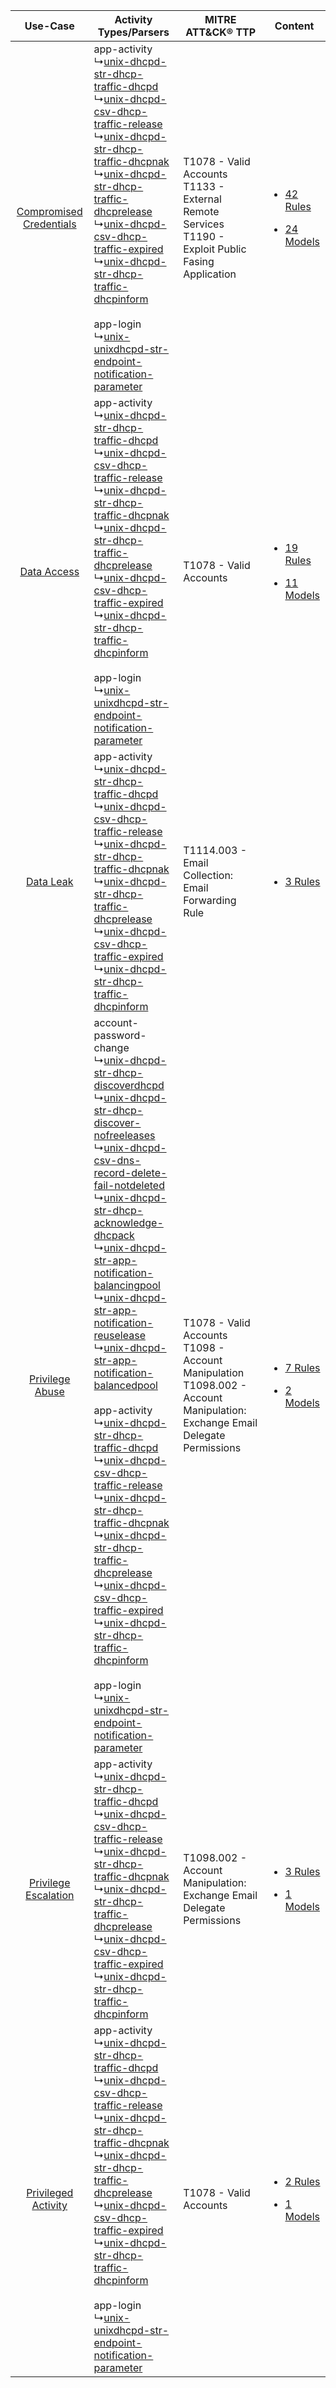 |    Use-Case    | Activity Types/Parsers    | MITRE ATT&CK® TTP    | Content    |
|:----:| ---- | ---- | ---- |
| [Compromised Credentials](../../../UseCases/uc_compromised_credentials.md) |  app-activity<br> ↳[unix-dhcpd-str-dhcp-traffic-dhcpd](Ps/pC_unixdhcpdstrdhcptrafficdhcpd.md)<br> ↳[unix-dhcpd-csv-dhcp-traffic-release](Ps/pC_unixdhcpdcsvdhcptrafficrelease.md)<br> ↳[unix-dhcpd-str-dhcp-traffic-dhcpnak](Ps/pC_unixdhcpdstrdhcptrafficdhcpnak.md)<br> ↳[unix-dhcpd-str-dhcp-traffic-dhcprelease](Ps/pC_unixdhcpdstrdhcptrafficdhcprelease.md)<br> ↳[unix-dhcpd-csv-dhcp-traffic-expired](Ps/pC_unixdhcpdcsvdhcptrafficexpired.md)<br> ↳[unix-dhcpd-str-dhcp-traffic-dhcpinform](Ps/pC_unixdhcpdstrdhcptrafficdhcpinform.md)<br><br> app-login<br> ↳[unix-unixdhcpd-str-endpoint-notification-parameter](Ps/pC_unixunixdhcpdstrendpointnotificationparameter.md)<br>    | T1078 - Valid Accounts<br>T1133 - External Remote Services<br>T1190 - Exploit Public Fasing Application<br>    | [<ul><li>42 Rules</li></ul><ul><li>24 Models</li></ul>](RM/r_m_unix_unix_dhcpd_Compromised_Credentials.md) |
|    [Data Access](../../../UseCases/uc_data_access.md)    |  app-activity<br> ↳[unix-dhcpd-str-dhcp-traffic-dhcpd](Ps/pC_unixdhcpdstrdhcptrafficdhcpd.md)<br> ↳[unix-dhcpd-csv-dhcp-traffic-release](Ps/pC_unixdhcpdcsvdhcptrafficrelease.md)<br> ↳[unix-dhcpd-str-dhcp-traffic-dhcpnak](Ps/pC_unixdhcpdstrdhcptrafficdhcpnak.md)<br> ↳[unix-dhcpd-str-dhcp-traffic-dhcprelease](Ps/pC_unixdhcpdstrdhcptrafficdhcprelease.md)<br> ↳[unix-dhcpd-csv-dhcp-traffic-expired](Ps/pC_unixdhcpdcsvdhcptrafficexpired.md)<br> ↳[unix-dhcpd-str-dhcp-traffic-dhcpinform](Ps/pC_unixdhcpdstrdhcptrafficdhcpinform.md)<br><br> app-login<br> ↳[unix-unixdhcpd-str-endpoint-notification-parameter](Ps/pC_unixunixdhcpdstrendpointnotificationparameter.md)<br>    | T1078 - Valid Accounts<br>    | [<ul><li>19 Rules</li></ul><ul><li>11 Models</li></ul>](RM/r_m_unix_unix_dhcpd_Data_Access.md)    |
|    [Data Leak](../../../UseCases/uc_data_leak.md)    |  app-activity<br> ↳[unix-dhcpd-str-dhcp-traffic-dhcpd](Ps/pC_unixdhcpdstrdhcptrafficdhcpd.md)<br> ↳[unix-dhcpd-csv-dhcp-traffic-release](Ps/pC_unixdhcpdcsvdhcptrafficrelease.md)<br> ↳[unix-dhcpd-str-dhcp-traffic-dhcpnak](Ps/pC_unixdhcpdstrdhcptrafficdhcpnak.md)<br> ↳[unix-dhcpd-str-dhcp-traffic-dhcprelease](Ps/pC_unixdhcpdstrdhcptrafficdhcprelease.md)<br> ↳[unix-dhcpd-csv-dhcp-traffic-expired](Ps/pC_unixdhcpdcsvdhcptrafficexpired.md)<br> ↳[unix-dhcpd-str-dhcp-traffic-dhcpinform](Ps/pC_unixdhcpdstrdhcptrafficdhcpinform.md)<br>    | T1114.003 - Email Collection: Email Forwarding Rule<br>    | [<ul><li>3 Rules</li></ul>](RM/r_m_unix_unix_dhcpd_Data_Leak.md)    |
|         [Privilege Abuse](../../../UseCases/uc_privilege_abuse.md)         |  account-password-change<br> ↳[unix-dhcpd-str-dhcp-discoverdhcpd](Ps/pC_unixdhcpdstrdhcpdiscoverdhcpd.md)<br> ↳[unix-dhcpd-str-dhcp-discover-nofreeleases](Ps/pC_unixdhcpdstrdhcpdiscovernofreeleases.md)<br> ↳[unix-dhcpd-csv-dns-record-delete-fail-notdeleted](Ps/pC_unixdhcpdcsvdnsrecorddeletefailnotdeleted.md)<br> ↳[unix-dhcpd-str-dhcp-acknowledge-dhcpack](Ps/pC_unixdhcpdstrdhcpacknowledgedhcpack.md)<br> ↳[unix-dhcpd-str-app-notification-balancingpool](Ps/pC_unixdhcpdstrappnotificationbalancingpool.md)<br> ↳[unix-dhcpd-str-app-notification-reuselease](Ps/pC_unixdhcpdstrappnotificationreuselease.md)<br> ↳[unix-dhcpd-str-app-notification-balancedpool](Ps/pC_unixdhcpdstrappnotificationbalancedpool.md)<br><br> app-activity<br> ↳[unix-dhcpd-str-dhcp-traffic-dhcpd](Ps/pC_unixdhcpdstrdhcptrafficdhcpd.md)<br> ↳[unix-dhcpd-csv-dhcp-traffic-release](Ps/pC_unixdhcpdcsvdhcptrafficrelease.md)<br> ↳[unix-dhcpd-str-dhcp-traffic-dhcpnak](Ps/pC_unixdhcpdstrdhcptrafficdhcpnak.md)<br> ↳[unix-dhcpd-str-dhcp-traffic-dhcprelease](Ps/pC_unixdhcpdstrdhcptrafficdhcprelease.md)<br> ↳[unix-dhcpd-csv-dhcp-traffic-expired](Ps/pC_unixdhcpdcsvdhcptrafficexpired.md)<br> ↳[unix-dhcpd-str-dhcp-traffic-dhcpinform](Ps/pC_unixdhcpdstrdhcptrafficdhcpinform.md)<br><br> app-login<br> ↳[unix-unixdhcpd-str-endpoint-notification-parameter](Ps/pC_unixunixdhcpdstrendpointnotificationparameter.md)<br> | T1078 - Valid Accounts<br>T1098 - Account Manipulation<br>T1098.002 - Account Manipulation: Exchange Email Delegate Permissions<br> | [<ul><li>7 Rules</li></ul><ul><li>2 Models</li></ul>](RM/r_m_unix_unix_dhcpd_Privilege_Abuse.md)    |
|    [Privilege Escalation](../../../UseCases/uc_privilege_escalation.md)    |  app-activity<br> ↳[unix-dhcpd-str-dhcp-traffic-dhcpd](Ps/pC_unixdhcpdstrdhcptrafficdhcpd.md)<br> ↳[unix-dhcpd-csv-dhcp-traffic-release](Ps/pC_unixdhcpdcsvdhcptrafficrelease.md)<br> ↳[unix-dhcpd-str-dhcp-traffic-dhcpnak](Ps/pC_unixdhcpdstrdhcptrafficdhcpnak.md)<br> ↳[unix-dhcpd-str-dhcp-traffic-dhcprelease](Ps/pC_unixdhcpdstrdhcptrafficdhcprelease.md)<br> ↳[unix-dhcpd-csv-dhcp-traffic-expired](Ps/pC_unixdhcpdcsvdhcptrafficexpired.md)<br> ↳[unix-dhcpd-str-dhcp-traffic-dhcpinform](Ps/pC_unixdhcpdstrdhcptrafficdhcpinform.md)<br>    | T1098.002 - Account Manipulation: Exchange Email Delegate Permissions<br>    | [<ul><li>3 Rules</li></ul><ul><li>1 Models</li></ul>](RM/r_m_unix_unix_dhcpd_Privilege_Escalation.md)      |
|     [Privileged Activity](../../../UseCases/uc_privileged_activity.md)     |  app-activity<br> ↳[unix-dhcpd-str-dhcp-traffic-dhcpd](Ps/pC_unixdhcpdstrdhcptrafficdhcpd.md)<br> ↳[unix-dhcpd-csv-dhcp-traffic-release](Ps/pC_unixdhcpdcsvdhcptrafficrelease.md)<br> ↳[unix-dhcpd-str-dhcp-traffic-dhcpnak](Ps/pC_unixdhcpdstrdhcptrafficdhcpnak.md)<br> ↳[unix-dhcpd-str-dhcp-traffic-dhcprelease](Ps/pC_unixdhcpdstrdhcptrafficdhcprelease.md)<br> ↳[unix-dhcpd-csv-dhcp-traffic-expired](Ps/pC_unixdhcpdcsvdhcptrafficexpired.md)<br> ↳[unix-dhcpd-str-dhcp-traffic-dhcpinform](Ps/pC_unixdhcpdstrdhcptrafficdhcpinform.md)<br><br> app-login<br> ↳[unix-unixdhcpd-str-endpoint-notification-parameter](Ps/pC_unixunixdhcpdstrendpointnotificationparameter.md)<br>    | T1078 - Valid Accounts<br>    | [<ul><li>2 Rules</li></ul><ul><li>1 Models</li></ul>](RM/r_m_unix_unix_dhcpd_Privileged_Activity.md)       |